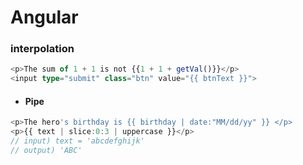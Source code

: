# Angular

### interpolation

```typescript
<p>The sum of 1 + 1 is not {{1 + 1 + getVal()}}</p>
<input type="submit" class="btn" value="{{ btnText }}">
```

- #### Pipe

```typescript
<p>The hero's birthday is {{ birthday | date:"MM/dd/yy" }} </p>
<p>{{ text | slice:0:3 | uppercase }}</p>
// input) text = 'abcdefghijk'
// output) 'ABC'
```